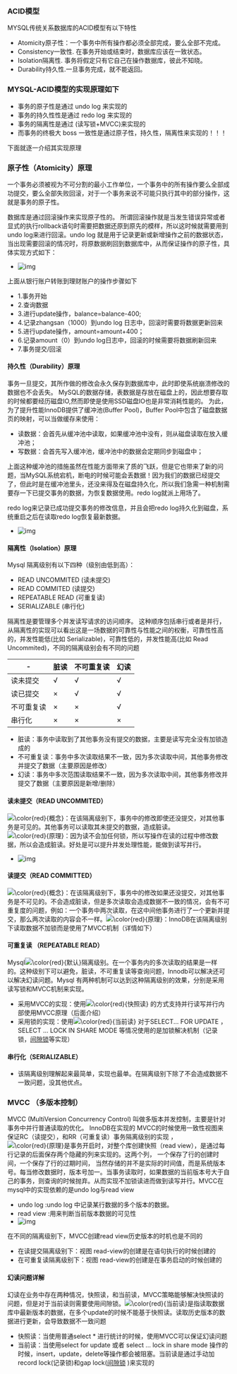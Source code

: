 ### ACID模型

MYSQL传统关系数据库的ACID模型有以下特性

- Atomicity原子性：一个事务中所有操作都必须全部完成，要么全部不完成。
- Consistency一致性. 在事务开始或结束时，数据库应该在一致状态。
- Isolation隔离性. 事务将假定只有它自己在操作数据库，彼此不知晓。
- Durability持久性.一旦事务完成，就不能返回。

### MYSQL-ACID模型的实现原理如下

- 事务的原子性是通过 undo log 来实现的
- 事务的持久性性是通过 redo log 来实现的
- 事务的隔离性是通过 (读写锁+MVCC)来实现的
- 而事务的终极大 boss 一致性是通过原子性，持久性，隔离性来实现的！！！

下面就逐一介绍其实现原理

### 原子性（Atomicity）原理

一个事务必须被视为不可分割的最小工作单位，一个事务中的所有操作要么全部成功提交，要么全部失败回滚，对于一个事务来说不可能只执行其中的部分操作，这就是事务的原子性。

数据库是通过回滚操作来实现原子性的。 所谓回滚操作就是当发生错误异常或者显式的执行rollback语句时需要把数据还原到原先的模样，所以这时候就需要用到undo log来进行回滚。undo log 就是用于记录更新或新增操作之前的数据状态，当出现需要回滚的情况时，将原数据刷回到数据库中，从而保证操作的原子性，具体实现方式如下：

- ![img](https:////upload-images.jianshu.io/upload_images/14523959-9506ac929353f510.png?imageMogr2/auto-orient/strip|imageView2/2/w/1200/format/webp)

上面从银行账户转账到理财账户的操作步骤如下

- 1.事务开始
- 2.查询数据
- 3.进行update操作，balance=balance-400;
- 4.记录zhangsan（1000）到undo log 日志中，回滚时需要将数据更新回来
- 5.进行update操作，amount=amount+400；
- 6.记录amount（0）到undo log日志中，回滚的时候需要将数据刷新回来
- 7.事务提交/回滚

#### 持久性（Durability）原理

事务一旦提交，其所作做的修改会永久保存到数据库中，此时即使系统崩溃修改的数据也不会丢失。
 MySQL的数据存储，表数据是存放在磁盘上的，因此想要存取的时候都要经历磁盘IO,然而即使是使用SSD磁盘IO也是非常消耗性能的。 为此，为了提升性能InnoDB提供了缓冲池(Buffer Pool)，Buffer Pool中包含了磁盘数据页的映射，可以当做缓存来使用：

- 读数据：会首先从缓冲池中读取，如果缓冲池中没有，则从磁盘读取在放入缓冲池；
- 写数据：会首先写入缓冲池，缓冲池中的数据会定期同步到磁盘中；

上面这种缓冲池的措施虽然在性能方面带来了质的飞跃，但是它也带来了新的问题，当MySQL系统宕机，断电的时候可能会丢数据！因为我们的数据已经提交了，但此时是在缓冲池里头，还没来得及在磁盘持久化，所以我们急需一种机制需要存一下已提交事务的数据，为恢复数据使用。redo log就派上用场了。

redo log来记录已成功提交事务的修改信息，并且会把redo log持久化到磁盘，系统重启之后在读取redo log恢复最新数据。

- ![img](https:////upload-images.jianshu.io/upload_images/14523959-7fa5e14d9cf54d66.png?imageMogr2/auto-orient/strip|imageView2/2/w/1200/format/webp)

#### 隔离性（Isolation）原理

Mysql 隔离级别有以下四种（级别由低到高）：

- READ UNCOMMITED (读未提交)
- READ COMMITED (读提交)
- REPEATABLE READ (可重复读)
- SERIALIZABLE (串行化)

隔离性是要管理多个并发读写请求的访问顺序。 这种顺序包括串行或者是并行，从隔离性的实现可以看出这是一场数据的可靠性与性能之间的权衡，可靠性性高的，并发性能低(比如 Serializable)，可靠性低的，并发性能高(比如 Read Uncommited)，不同的隔离级别会有不同的问题

| -          | 脏读 | 不可重复读 | 幻读 |
| ---------- | ---- | ---------- | ---- |
| 读未提交   | √    | √          | √    |
| 读已提交   | ×    | √          | √    |
| 不可重复读 | ×    | ×          | √    |
| 串行化     | ×    | ×          | ×    |

- 脏读：事务中读取到了其他事务没有提交的数据，主要是读写完全没有加锁造成的
- 不可重复读：事务中多次读取结果不一致，因为多次读取中间，其他事务修改并提交了数据（主要原因是修改）
- 幻读：事务中多次范围读取结果不一致，因为多次读取中间，其他事务修改并提交了数据（主要原因是新增/删除）

#### 读未提交（READ UNCOMMITED）

![\color{red}{概念}](https://math.jianshu.com/math?formula=%5Ccolor%7Bred%7D%7B%E6%A6%82%E5%BF%B5%7D)：在该隔离级别下，事务中的修改即使还没提交，对其他事务是可见的。其他事务可以读取其未提交的数据，造成脏读。![\color{red}{原理}](https://math.jianshu.com/math?formula=%5Ccolor%7Bred%7D%7B%E5%8E%9F%E7%90%86%7D)：因为读不会加任何锁，所以写操作在读的过程中修改数据，所以会造成脏读。好处是可以提升并发处理性能，能做到读写并行。

- ![img](https:////upload-images.jianshu.io/upload_images/14523959-ee501b6df11e4255.png?imageMogr2/auto-orient/strip|imageView2/2/w/1200/format/webp)

#### 读提交（READ COMMITTED）

![\color{red}{概念}](https://math.jianshu.com/math?formula=%5Ccolor%7Bred%7D%7B%E6%A6%82%E5%BF%B5%7D)：在该隔离级别下，事务中的修改如果还没提交，对其他事务是不可见的。不会造成脏读，但是多次读取会造成数据不一致的情况，会有不可重复度的问题，例如：一个事务中两次读取，在这中间他事务进行了一个更新并提交，那么两次读取的内容会不一样。![\color{red}{原理}](https://math.jianshu.com/math?formula=%5Ccolor%7Bred%7D%7B%E5%8E%9F%E7%90%86%7D)：InnoDB在该隔离级别下读取数据不加锁而是使用了MVCC机制（详情如下）

#### 可重复读  （REPEATABLE READ）

Mysql![\color{red}{默认}](https://math.jianshu.com/math?formula=%5Ccolor%7Bred%7D%7B%E9%BB%98%E8%AE%A4%7D)隔离级别。在一个事务内的多次读取的结果是一样的。这种级别下可以避免，脏读，不可重复读等查询问题，Innodb可以解决还可以解决幻读问题。Mysql 有两种机制可以达到这种隔离级别的效果，分别是采用读写锁和MVCC机制来实现。

- 采用MVCC的实现：使用![\color{red}{快照读}](https://math.jianshu.com/math?formula=%5Ccolor%7Bred%7D%7B%E5%BF%AB%E7%85%A7%E8%AF%BB%7D) 的方式支持并行读写并行内部使用MVCC原理（后面介绍）
- 采用锁的实现：使用![\color{red}{当前读}](https://math.jianshu.com/math?formula=%5Ccolor%7Bred%7D%7B%E5%BD%93%E5%89%8D%E8%AF%BB%7D) 对于SELECT... FOR UPDATE  ，SELECT ... LOCK IN SHARE MODE 等情况使用的是加锁解决机制（记录锁，[间隙锁](https://www.jianshu.com/p/d5b771e36533)等实现）

#### 串行化（SERIALIZABLE）

- 该隔离级别理解起来最简单，实现也最单。在隔离级别下除了不会造成数据不一致问题，没其他优点。

### MVCC （多版本控制）

MVCC (MultiVersion Concurrency Control) 叫做多版本并发控制，主要是针对事务中并行普通读取的优化。
 InnoDB在实现的 MVCC的时候使用一致性视图来保证RC（读提交），和RR（可重复读）事务隔离级别的实现 ，![\color{red}{原理}](https://math.jianshu.com/math?formula=%5Ccolor%7Bred%7D%7B%E5%8E%9F%E7%90%86%7D)是事务开启时，对整个库创建快照（read view），是通过每行记录的后面保存两个隐藏的列来实现的。这两个列， 一个保存了行的创建时间，一个保存了行的过期时间， 当然存储的并不是实际的时间值，而是系统版本号。每当修改数据时，版本号加一。当事务读取时，如果数据的当前版本号大于自己的事务，则查询的时候抛弃。从而实现不加锁读进而做到读写并行。MVCC在mysql中的实现依赖的是undo log与read view

- undo log :undo log 中记录某行数据的多个版本的数据。
- read view :用来判断当前版本数据的可见性
- ![img](https:////upload-images.jianshu.io/upload_images/14523959-0a36c67269dedac6.png?imageMogr2/auto-orient/strip|imageView2/2/w/1200/format/webp)

在不同的隔离级别下，MVCC创建read view历史版本的时机也是不同的

- 在读提交隔离级别下：视图 read-view的创建是在语句执行的时候创建的
- 在可重复读隔离级别下：视图 read-view的创建是在事务启动的时候创建的

#### 幻读问题详解

幻读在业务中存在两种情况，快照读，和当前读，MVCC策略能够解决快照读的问题，但是对于当前读则需要使用间隙锁。![\color{red}{当前读}](https://math.jianshu.com/math?formula=%5Ccolor%7Bred%7D%7B%E5%BD%93%E5%89%8D%E8%AF%BB%7D)是指读取数据库中最新版本的数据，在多个update的时候不能基于快照读。读取历史版本的数据进行更新，会导致数据不一致问题

- 快照读：当使用普通select * 进行统计的时候，使用MVCC可以保证幻读问题
- 当前读：当使用select for update 或者 select ... lock in share mode 操作的时候，insert，update，delete等操作都会被阻塞。当前读是通过手动加record lock(记录锁)和gap lock([间隙锁](https://www.jianshu.com/p/d5b771e36533) )来实现的